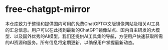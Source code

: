 # free-chatgpt-mirror
本仓库致力于整理和提供国内可用的免费ChatGPT中文版镜像网站及相关AI工具的汇总信息。用户可以在此找到最新的ChatGPT镜像站点、国内自主研发的大模型、以及国外优秀的AI模型。我们还提供AI工具集的导航，方便用户快速获取所需的AI资源和服务。所有信息将定期更新，以确保用户掌握最新动态。
